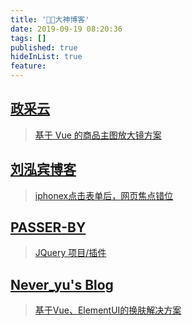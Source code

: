 ```yaml
---
title: '🐱‍🏍大神博客'
date: 2019-09-19 08:20:36
tags: []
published: true
hideInList: true
feature: 
---
```

## [政采云](https://www.zoo.team/)
> [基于 Vue 的商品主图放大镜方案](https://www.zoo.team/article/vue-item-magnifier)

## [刘泓宾博客](https://www.lhbbk.com/)
> [iphonex点击表单后，网页焦点错位](https://www.lhbbk.com/archives/250/)

## [PASSER-BY](https://passer-by.com/)
> [JQuery 项目/插件](https://passer-by.com/project.html)

## [Never_yu's Blog](https://neveryu.github.io/)
> [基于Vue、ElementUI的换肤解决方案](https://neveryu.github.io/2019/07/01/vue-element-change-theme/)